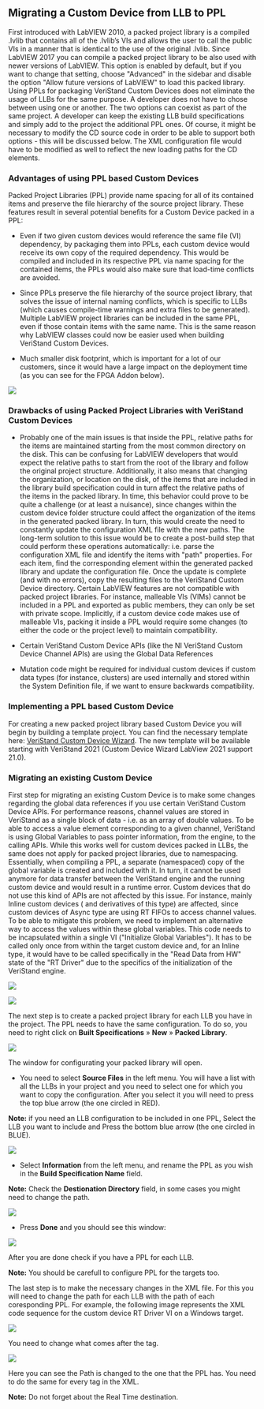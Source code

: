 ## Migrating a Custom Device from LLB to PPL

First introduced with LabVIEW 2010, a packed project library is a compiled .lvlib that contains all of the .lvlib’s VIs and allows the user to call the public VIs in a manner that is identical to the use of the original .lvlib. Since 
LabVIEW 2017 you can compile a packed project library to be also used with newer versions of LabVIEW. This option is enabled by default, but if you want to change that setting, choose "Advanced" in the sidebar and disable the option "Allow future versions of LabVIEW" to load this packed library. 
Using PPLs for packaging VeriStand Custom Devices does not eliminate the usage of LLBs for the same purpose. A developer does not have to chose between using one or another. The two options can coexist as part of the same project. A developer can keep the existing LLB build specifications and simply add to the project the additional PPL ones. Of course, it might be necessary to modify the CD source code in order to be able to support both options - this will be discussed below. The XML configuration file would have to be modified as well to reflect the new loading paths for the CD elements. 

### Advantages of using PPL based Custom Devices

Packed Project Libraries (PPL) provide name spacing for all of its contained items and preserve the file hierarchy of the source project library. These features result in several potential benefits for a Custom Device packed in a PPL:
* Even if two given custom devices would reference the same file (VI) dependency, by packaging them into PPLs, each custom device would receive its own copy of the required dependency. This would be compiled and included in its respective PPL via name spacing for the contained items, the PPLs would also make sure that load-time conflicts are avoided.

* Since PPLs preserve the file hierarchy of the source project library, that solves the issue of internal naming conflicts, which is specific to LLBs (which causes compile-time warnings and extra files to be generated). Multiple LabVIEW project libraries can be included in the same PPL, even if those contain items with the same name. This is the same reason why LabVIEW classes could now be easier used when building VeriStand Custom Devices.

* Much smaller disk footprint, which is important for a lot of our customers, since it would have a large impact on the deployment time (as you can see for the FPGA Addon below). 

![](images/Disk_Footprint.jpg)
### Drawbacks of using Packed Project Libraries with VeriStand Custom Devices

* Probably one of the main issues is that inside the PPL, relative paths for the items are maintained starting from the most common directory on the disk. This can be confusing for LabVIEW developers that would expect the relative paths to start from the root of the library and follow the original project structure. Additionally, it also means that changing the organization, or location on the disk, of the items that are included in the library build specification could in turn affect the relative paths of the items in the packed library. In time, this behavior could prove to be quite a challenge (or at least a nuisance), since changes within the custom device folder structure could affect the organization of the items in the generated packed library. In turn, this would create the need to constantly update the configuration XML file with the new paths. The long-term solution to this issue would be to create a post-build step that could perform these operations automatically: i.e. parse the configuration XML file and identify the items with "path" properties. For each item, find the corresponding element within the generated packed library and update the configuration file. Once the update is complete (and with no errors), copy the resulting files to the VeriStand Custom Device directory. Certain LabVIEW features are not compatible with packed project libraries. For instance, malleable VIs (VIMs) cannot be included in a PPL and exported as public members, they can only be set with private scope. Implicitly, if a custom device code makes use of malleable VIs, packing it inside a PPL would require some changes (to either the code or the project level) to maintain compatibility.

* Certain VeriStand Custom Device APIs (like the NI VeriStand Custom Device Channel APIs) are using the Global Data References 

* Mutation code might be required for individual custom devices if custom data types (for instance, clusters) are used internally and stored within the System Definition file, if we want to ensure backwards compatibility. 
### Implementing a PPL based Custom Device

For creating a new packed project library based Custom Device you will begin by building a template project. You can find the necessary template here: [VeriStand Custom Device Wizard](https://github.com/ni/niveristand-custom-device-wizard/releases). The new template will be available starting with VeriStand 2021 (Custom Device Wizard LabView 2021 support 21.0). 
### Migrating an existing Custom Device

First step for migrating an existing Custom Device is to make some changes regarding the global data references if you use certain VeriStand Custom Device APIs.
For performance reasons, channel values are stored in VeriStand as a single block of data - i.e. as an array of double values. To be able to access a value element corresponding to a given channel, VeriStand is using Global Variables to pass pointer information, from the engine, to the calling APIs. While this works well for custom devices packed in LLBs, the same does not apply for packed project libraries, due to namespacing. Essentially, when compiling a PPL, a separate (namespaced) copy of the global variable is created and included with it. In turn, it cannot be used anymore for data transfer between the VeriStand engine and the running custom device and would result in a runtime error. Custom devices that do not use this kind of APIs are not affected by this issue. For instance, mainly Inline custom devices ( and derivatives of this type) are affected, since custom devices of Async type are using RT FIFOs to access channel values.
To be able to mitigate this problem, we need to implement an  alternative way to access the values within these global variables. 
This code needs to be incapsulated within a single VI ("Initialize Global Variables"). It has to be called only once from within the target custom device and, for an Inline type, it would have to be called specifically in the "Read Data from HW" state of the "RT Driver" due to the specifics of the initialization of the VeriStand engine.

![](images/GlobalVariableINIT.PNG)

![](images/GlobalReference2.PNG)

The next step is to create a packed project library for each LLB you have in the project. The PPL needs to have the same configuration. To do so, you need to right click on **Built Specifications** » **New** » **Packed Library**. 

![](images/BuildSpecification2.PNG)

The window for configurating your packed library will open. 
* You need to select **Source Files** in the left menu. You will have a list with all the LLBs in your project and you need to select one for which you want to copy the configuration. After you select it you will need to press the top blue arrow (the one circled in RED).

**Note:** if you need an LLB configuration to be included in one PPL, Select the LLB you want to include and Press the bottom blue arrow (the one circled in BLUE).

![](images/PPL_Config_Source.png)
* Select **Information** from the left menu, and rename the PPL as you wish in the **Build Specification Name** field.

**Note:** Check the **Destionation Directory** field, in some cases you might need to change the path.

![](images/PPL_Config_Info.PNG)

* Press **Done** and you should see this window: 

![](images/ppl_done.PNG)

After you are done check if you have a PPL for each LLB. 

**Note:** You should be carefull to configure PPL for the targets too.

The last step is to make the necessary changes in the XML file. For this you will need to change the path for each LLB with the path of each coresponding PPL.
For example, the following image represents  the XML code sequence for the custom device RT Driver VI on a Windows target. 

![](images/XML_Engine_Path_LLB.PNG)

You need to change what comes after the **<Path>** tag.

![](images/XML_Engine_Path_PPL.PNG)

Here you can see the Path is changed to the one that the PPL has. You need to do the same for every **<Path>** tag in the XML.

**Note:** Do not forget about the Real Time destination.

